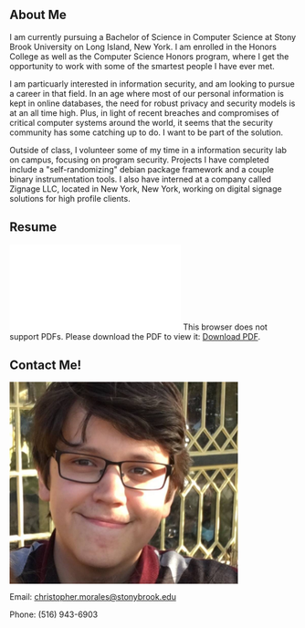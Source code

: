 ## About Me

I am currently pursuing a Bachelor of Science in Computer Science at Stony Brook University on Long Island, New York. I am enrolled in the Honors College as well as the Computer Science Honors program, where I get the opportunity to work with some of the smartest people I have ever met. 

I am particuarly interested in information security, and am looking to pursue a career in that field. In an age where most of our personal information is kept in online databases, the need for robust privacy and security models is at an all time high. Plus, in light of recent breaches and compromises of critical computer systems around the world, it seems that the security community has some catching up to do. I want to be part of the solution.

Outside of class, I volunteer some of my time in a information security lab on campus, focusing on program security. Projects I have completed include a "self-randomizing" debian package framework and a couple binary instrumentation tools. I also have interned at a company called Zignage LLC, located in New York, New York, working on digital signage solutions for high profile clients.

## Resume

<object data="pdfs/resume.pdf" type="application/pdf">
    <embed src="pdfs/resume.pdf">
        This browser does not support PDFs. Please download the PDF to view it: <a href="pdfs/resume.pdf">Download PDF</a>.</p>
    </embed>
</object>

## Contact Me!

<img src="images/chris.png" width="400" height="354" align="middle"> 

Email: christopher.morales@stonybrook.edu

Phone: (516) 943-6903
